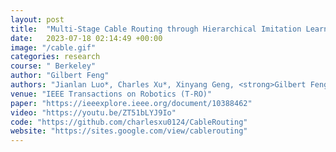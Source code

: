 ```yaml
---
layout: post
title:  "Multi-Stage Cable Routing through Hierarchical Imitation Learning"
date:   2023-07-18 02:14:49 +00:00
image: "/cable.gif"
categories: research
course: " Berkeley"
author: "Gilbert Feng"
authors: "Jianlan Luo*, Charles Xu*, Xinyang Geng, <strong>Gilbert Feng</strong>, Kuan Fang, Liam Tan, Stefan Schaal, Sergey Levine"
venue: "IEEE Transactions on Robotics (T-RO)"
paper: "https://ieeexplore.ieee.org/document/10388462"
video: "https://youtu.be/ZT51bLYJ9Io"
code: "https://github.com/charlesxu0124/CableRouting"
website: "https://sites.google.com/view/cablerouting"
---
```



